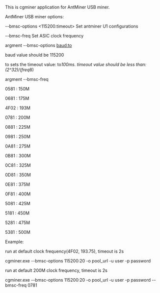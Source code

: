 
This is cgminer application for AntMiner USB miner.


AntMiner USB miner options:

--bmsc-options <115200:timeout> Set antminer U1 configurations

--bmsc-freq <arg> Set ASIC clock frequency


  argment --bmsc-options <baud:to>

  baud value should be 115200

  to sets the timeout value: to*100ms. timeout value should be less than: (2^32)/(freq*8)


  argment --bmsc-freq <freq>

  0581 : 150M

  0681 : 175M

  4F02 : 193M

  0781 : 200M

  0881 : 225M

  0981 : 250M

  0A81 : 275M

  0B81 : 300M

  0C81 : 325M

  0D81 : 350M

  0E81 : 375M

  0F81 : 400M

  5081 : 425M

  5181 : 450M

  5281 : 475M

  5381 : 500M


Example:

run at default clock frequency(4F02, 193.75), timeout is 2s

cgminer.exe --bmsc-options 115200:20 -o pool_url -u user -p password


run at default 200M clock frequency, timeout is 2s

cgminer.exe --bmsc-options 115200:20 -o pool_url -u user -p password --bmsc-freq 0781

